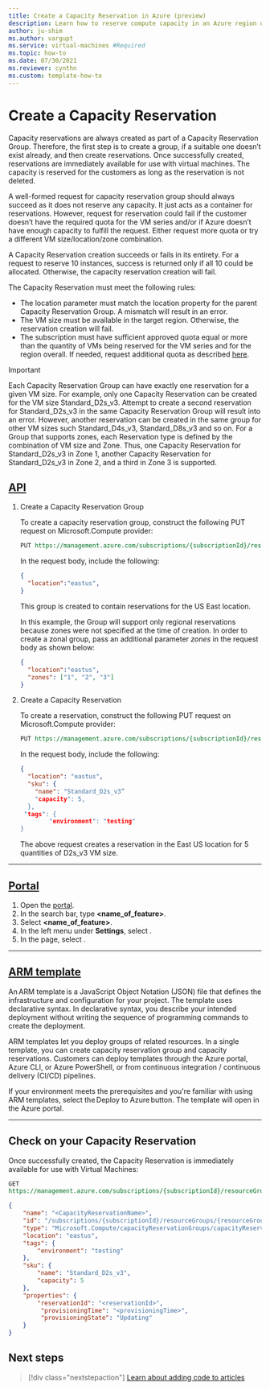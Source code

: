 ```yaml
---
title: Create a Capacity Reservation in Azure (preview)
description: Learn how to reserve compute capacity in an Azure region or an Availability Zone by creating a Capacity Reservation.
author: ju-shim
ms.author: vargupt
ms.service: virtual-machines #Required
ms.topic: how-to
ms.date: 07/30/2021
ms.reviewer: cynthn
ms.custom: template-how-to
---
```


# Create a Capacity Reservation

Capacity reservations are always created as part of a Capacity Reservation Group. Therefore, the first step is to create a group, if a suitable one doesn’t exist already, and then create reservations. Once successfully created, reservations are immediately available for use with virtual machines. The capacity is reserved for the customers as long as the reservation is not deleted.     

A well-formed request for capacity reservation group should always succeed as it does not reserve any capacity. It just acts as a container for reservations. However, request for reservation could fail if the customer doesn’t have the required quota for the VM series and/or if Azure doesn’t have enough capacity to fulfill the request. Either request more quota or try a different VM size/location/zone combination. 

A Capacity Reservation creation succeeds or fails in its entirety. For a request to reserve 10 instances, success is returned only if all 10 could be allocated. Otherwise, the capacity reservation creation will fail. 

The Capacity Reservation must meet the following rules: 
- The location parameter must match the location property for the parent Capacity Reservation Group. A mismatch will result in an error. 
- The VM size must be available in the target region. Otherwise, the reservation creation will fail. 
- The subscription must have sufficient approved quota equal or more than the quantity of VMs being reserved for the VM series and for the region overall. If needed, request additional quota as described [here]().

> [!IMPORTANT]
> Each Capacity Reservation Group can have exactly one reservation for a given VM size. For example, only one Capacity Reservation can be created for the VM size Standard_D2s_v3. Attempt to create a second reservation for Standard_D2s_v3 in the same Capacity Reservation Group will result into an error. However, another reservation can be created in the same group for other VM sizes such Standard_D4s_v3, Standard_D8s_v3 and so on. 
> For a Group that supports zones, each Reservation type is defined by the combination of VM size and Zone. Thus, one Capacity Reservation for Standard_D2s_v3 in Zone 1, another Capacity Reservation for Standard_D2s_v3 in Zone 2, and a third in Zone 3 is supported. 

## [API](#tab/api)

1. Create a Capacity Reservation Group 

    To create a capacity reservation group, construct the following PUT request on Microsoft.Compute provider: 
    
    ```rest
    PUT https://management.azure.com/subscriptions/{subscriptionId}/resourceGroups/{resourceGroupName}/providers/Microsoft.Compute/CapacityReservationGroups/{CapacityReservationGroupName}&api-version=2021-07-01
    ``` 
    
    In the request body, include the following: 
    
    ```json
    { 
      "location":"eastus",
    } 
    ```
    
    This group is created to contain reservations for the US East location. 
    
    In this example, the Group will support only regional reservations because zones were not specified at the time of creation. In order to create a zonal group, pass an additional parameter *zones* in the request body as shown below: 
    
    ```json
    { 
      "location":"eastus",
      "zones": ["1", "2", "3"] 
    } 
    ```
 
1. Create a Capacity Reservation 

    To create a reservation, construct the following PUT request on Microsoft.Compute provider: 
    
    ```rest
    PUT https://management.azure.com/subscriptions/{subscriptionId}/resourceGroups/{resourceGroupName}/providers/Microsoft.Compute/CapacityReservationGroups/{CapacityReservationGroupName}/CapacityReservations/{CapacityReservationName}?api-version=2021-07-01 
    ```
    
    In the request body, include the following: 
    
    ```json
    { 
      "location": "eastus", 
      "sku": { 
        "name": "Standard_D2s_v3” 
        "capacity": 5, 
      }, 
     "tags": { 
            "environment": "testing" 
    } 
    ```
    
    The above request creates a reservation in the East US location for 5 quantities of D2s_v3 VM size. 

--- 
<!-- The three dashes above show that your section of tabbed content is complete. Don't remove them :) -->

## [Portal](#tab/portal)

<!-- insert portal steps here, no pictures if it's straightforward --> 

1. Open the [portal](https://portal.azure.com).
1. In the search bar, type **<name_of_feature>**.
1. Select **<name_of_feature>**.
1. In the left menu under **Settings**, select **<something>**.
1. In the **<something>** page, select **<something>**.

--- 
<!-- The three dashes above show that your section of tabbed content is complete. Don't remove them :) -->

## [ARM template](#tab/arm)

An ARM template is a JavaScript Object Notation (JSON) file that defines the infrastructure and configuration for your project. The template uses declarative syntax. In declarative syntax, you describe your intended deployment without writing the sequence of programming commands to create the deployment. 

ARM templates let you deploy groups of related resources. In a single template, you can create capacity reservation group and capacity reservations. Customers can deploy templates through the Azure portal, Azure CLI, or Azure PowerShell, or from continuous integration / continuous delivery (CI/CD) pipelines. 

If your environment meets the prerequisites and you're familiar with using ARM templates, select the Deploy to Azure button. The template will open in the Azure portal. 

<!-- add “Deploy to Azure” button (image) here that links to template -->

--- 
<!-- The three dashes above show that your section of tabbed content is complete. Don't remove them :) -->

## Check on your Capacity Reservation 

Once successfully created, the Capacity Reservation is immediately available for use with Virtual Machines: 

```rest
GET  
https://management.azure.com/subscriptions/{subscriptionId}/resourceGroups/{resourceGroupName}/providers/Microsoft.Compute/CapacityReservationGroups/{CapacityReservationGroupName}/capacityReservations/{capacityReservationName}?api-version=2021-07-01 
```
 
```json
{ 
    "name": "<CapacityReservationName>", 
    "id": "/subscriptions/{subscriptionId}/resourceGroups/{resourceGroupName}/providers/Microsoft.Compute/capacityReservationGroups/{CapacityReservationGroupName}/capacityReservations/{CapacityReservationName}", 
    "type": "Microsoft.Compute/capacityReservationGroups/capacityReservations", 
    "location": "eastus", 
    "tags": { 
        "environment": "testing" 
    }, 
    "sku": { 
        "name": "Standard_D2s_v3", 
        "capacity": 5 
    }, 
    "properties": { 
        "reservationId": "<reservationId>", 
         "provisioningTime": "<provisioningTime>", 
         "provisioningState": "Updating" 
    } 
} 
```

## Next steps

> [!div class="nextstepaction"]
> [Learn about adding code to articles](availability.md)